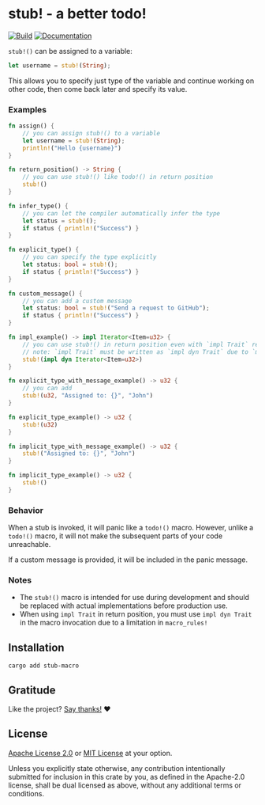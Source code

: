 <!-- DO NOT EDIT -->
<!-- This file is automatically generated by README.ts. -->
<!-- Edit README.ts if you want to make changes. -->

# stub! - a better todo!

[![Build](https://github.com/DenisGorbachev/stub-macro/actions/workflows/ci.yml/badge.svg)](https://github.com/DenisGorbachev/stub-macro)
[![Documentation](https://docs.rs/stub-macro/badge.svg)](https://docs.rs/stub-macro)

`stub!()` can be assigned to a variable:

```rust
let username = stub!(String);
```

This allows you to specify just type of the variable and continue working on other code, then come back later and specify its value.

### Examples

```rust
fn assign() {
    // you can assign stub!() to a variable
    let username = stub!(String);
    println!("Hello {username}")
}

fn return_position() -> String {
    // you can use stub!() like todo!() in return position
    stub!()
}

fn infer_type() {
    // you can let the compiler automatically infer the type
    let status = stub!();
    if status { println!("Success") }
}

fn explicit_type() {
    // you can specify the type explicitly
    let status: bool = stub!();
    if status { println!("Success") }
}

fn custom_message() {
    // you can add a custom message
    let status: bool = stub!("Send a request to GitHub");
    if status { println!("Success") }
}

fn impl_example() -> impl Iterator<Item=u32> {
    // you can use stub!() in return position even with `impl Trait` return type
    // note: `impl Trait` must be written as `impl dyn Trait` due to `macro_rules!` limitation
    stub!(impl dyn Iterator<Item=u32>)
}

fn explicit_type_with_message_example() -> u32 {
    // you can add
    stub!(u32, "Assigned to: {}", "John")
}

fn explicit_type_example() -> u32 {
    stub!(u32)
}

fn implicit_type_with_message_example() -> u32 {
    stub!("Assigned to: {}", "John")
}

fn implicit_type_example() -> u32 {
    stub!()
}
```

### Behavior

When a stub is invoked, it will panic like a `todo!()` macro.
However, unlike a `todo!()` macro, it will not make the subsequent parts of your code unreachable.

If a custom message is provided, it will be included in the panic message.

### Notes

* The `stub!()` macro is intended for use during development and should be
  replaced with actual implementations before production use.
* When using `impl Trait` in return position, you must use `impl dyn Trait` in the macro invocation due to a limitation in `macro_rules!`

## Installation

```shell
cargo add stub-macro
```

## Gratitude

Like the project? [Say thanks!](https://github.com/DenisGorbachev/stub-macro/discussions/new?category=gratitude) ❤️

## License

[Apache License 2.0](LICENSE-APACHE) or [MIT License](LICENSE-MIT) at your option.

Unless you explicitly state otherwise, any contribution intentionally submitted for inclusion in this crate by you, as defined in the Apache-2.0 license, shall be dual licensed as above, without any additional terms or conditions.
